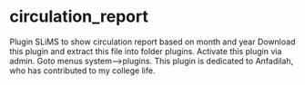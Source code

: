 # circulation_report
Plugin SLiMS to show circulation report based on month and year
Download this plugin and extract this file into folder plugins. Activate this plugin via admin. Goto menus system-->plugins.
This plugin is dedicated to Anfadilah, who has contributed to my college life.

